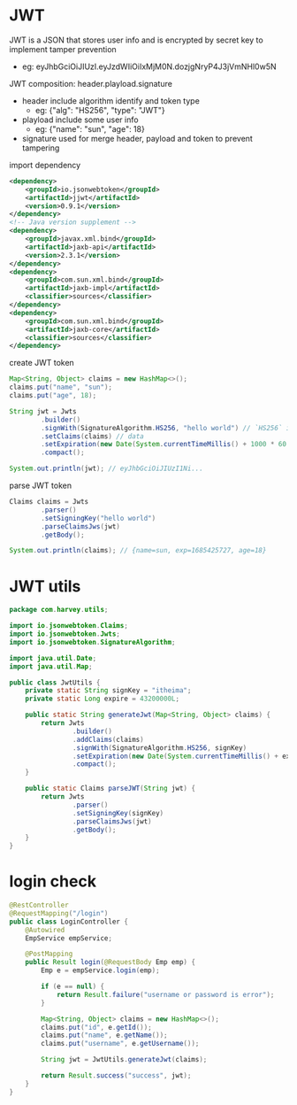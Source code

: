# JWT

JWT is a JSON that stores user info and is encrypted by secret key to implement tamper prevention

- eg: eyJhbGciOiJIUzI.eyJzdWIiOiIxMjM0N.dozjgNryP4J3jVmNHl0w5N

JWT composition: header.playload.signature

- header include algorithm identify and token type
    - eg: {"alg": "HS256", "type": "JWT"}
- playload include some user info
    - eg: {"name": "sun", "age": 18}
- signature used for merge header, payload and token to prevent tampering

import dependency

```xml
<dependency>
    <groupId>io.jsonwebtoken</groupId>
    <artifactId>jjwt</artifactId>
    <version>0.9.1</version>
</dependency>
<!-- Java version supplement -->
<dependency>
    <groupId>javax.xml.bind</groupId>
    <artifactId>jaxb-api</artifactId>
    <version>2.3.1</version>
</dependency>
<dependency>
    <groupId>com.sun.xml.bind</groupId>
    <artifactId>jaxb-impl</artifactId>
    <classifier>sources</classifier>
</dependency>
<dependency>
    <groupId>com.sun.xml.bind</groupId>
    <artifactId>jaxb-core</artifactId>
    <classifier>sources</classifier>
</dependency>
```

create JWT token

```java
Map<String, Object> claims = new HashMap<>();
claims.put("name", "sun");
claims.put("age", 18);

String jwt = Jwts
        .builder()
        .signWith(SignatureAlgorithm.HS256, "hello world") // `HS256` is sign algo, `hello world` is signing key
        .setClaims(claims) // data
        .setExpiration(new Date(System.currentTimeMillis() + 1000 * 60 * 60)) // expiration
        .compact();

System.out.println(jwt); // eyJhbGciOiJIUzI1Ni...
```

parse JWT token

```java
Claims claims = Jwts
        .parser()
        .setSigningKey("hello world")
        .parseClaimsJws(jwt)
        .getBody();

System.out.println(claims); // {name=sun, exp=1685425727, age=18}
```

# JWT utils

```java
package com.harvey.utils;

import io.jsonwebtoken.Claims;
import io.jsonwebtoken.Jwts;
import io.jsonwebtoken.SignatureAlgorithm;

import java.util.Date;
import java.util.Map;

public class JwtUtils {
    private static String signKey = "itheima";
    private static Long expire = 43200000L;

    public static String generateJwt(Map<String, Object> claims) {
        return Jwts
                .builder()
                .addClaims(claims)
                .signWith(SignatureAlgorithm.HS256, signKey)
                .setExpiration(new Date(System.currentTimeMillis() + expire))
                .compact();
    }

    public static Claims parseJWT(String jwt) {
        return Jwts
                .parser()
                .setSigningKey(signKey)
                .parseClaimsJws(jwt)
                .getBody();
    }
}
```

# login check

```java
@RestController
@RequestMapping("/login")
public class LoginController {
    @Autowired
    EmpService empService;

    @PostMapping
    public Result login(@RequestBody Emp emp) {
        Emp e = empService.login(emp);

        if (e == null) {
            return Result.failure("username or password is error");
        }

        Map<String, Object> claims = new HashMap<>();
        claims.put("id", e.getId());
        claims.put("name", e.getName());
        claims.put("username", e.getUsername());

        String jwt = JwtUtils.generateJwt(claims);

        return Result.success("success", jwt);
    }
}
```


